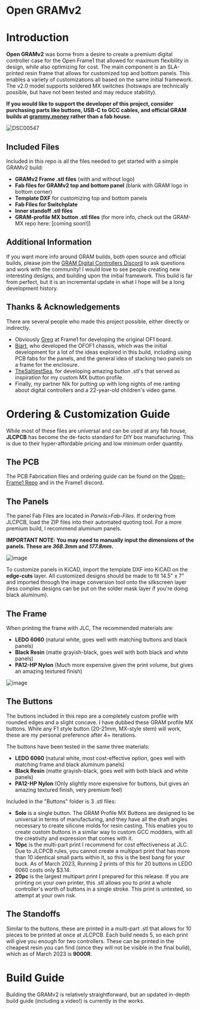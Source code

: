 # Open GRAMv2

# Introduction 
**Open GRAMv2** was borne from a desire to create a premium digital controller case for the Open Frame1 that allowed for maximum flexibility in design, while also optimizing for cost. The main component is an SLA-printed resin frame that allows for customized top and bottom panels. This enables a variety of customizations all based on the same initial framework. The v2.0 model supports soldered MX switches (hotswaps are technically possible, but have not been tested and may reduce stability).

**If you would like to support the developer of this project, consider purchasing parts like buttons, USB-C to GCC cables, and official GRAM builds at [grammy.money](https://www.grammy.money) rather than a fab house.**

![DSC00547](https://github.com/GrammyMoney/Open-GRAMv2/assets/126632196/f23fd78b-600b-430f-9778-1781b8d7736d)


Included Files
-
Included in this repo is all the files needed to get started with a simple GRAMv2 build:
- **GRAMv2 Frame .stl files** (with and without logo)
- **Fab files for GRAMv2 top and bottom panel** (blank with GRAM logo in bottom corner)
- **Template DXF** for customizing top and bottom panels
- **Fab Files for Switchplate**
- **Inner standoff .stl files**
- **GRAM-profile MX button .stl files** (for more info, check out the GRAM-MX repo here: [coming soon!])

Additional Information
-
If you want more info around GRAM builds, both open source and official builds, please join the [GRAM Digital Controllers Discord](https://discord.gg/6TuHw2r2X4) to ask questions and work with the community! I would love to see people creating new interesting designs, and building upon the initial framework. This build is far from perfect, but it is an incremental update in what I hope will be a long development history.

Thanks & Acknowledgements
-
There are several people who made this project possible, either directly or indirectly.
- Obviously [Greg](https://twitter.com/Greg_Turbo) at Frame1 for developing the original OF1 board.
- [Bjart](https://twitter.com/bjartskular2), who developed the OFOF1 chassis, which was the initial development for a lot of the ideas explored in this build, including using PCB fabs for the panels, and the general idea of stacking two panels on a frame for the enclosure.
- [TheSaltiestSea](https://www.thingiverse.com/thing:4921072), for developing amazing button .stl's that served as inspiration for my custom MX button profile.
- Finally, my partner Nik for putting up with long nights of me ranting about digital controllers and a 22-year-old children's video game.

# Ordering & Customization Guide
While most of these files are universal and can be used at any fab house, **JLCPCB** has become the de-facto standard for DIY box manufacturing. This is due to their hyper-affordable pricing and low minimum order quantity.

The PCB
-
The PCB Fabrication files and ordering guide can be found on the [Open-Frame1 Repo](https://github.com/GregTurbo/Open-Frame1) and in the Frame1 discord.

The Panels
-
The panel Fab Files are located in *Panels>Fab-Files*. If ordering from JLCPCB, load the ZIP files into their automated quoting tool. For a more premium build, I recommend aluminum panels.

**IMPORTANT NOTE: You may need to manually input the dimensions of the panels. These are _368.3mm_ and _177.8mm_.**

![image](https://user-images.githubusercontent.com/126632196/223051246-1ae2c207-90c1-4d03-98f3-579bc118795f.png)

To customize panels in KiCAD, import the template DXF into KiCAD on the **edge-cuts** layer. All customized designs should be made to fit 14.5" x 7" and imported through the image conversion tool onto the silkscreen layer (less complex designs can be put on the solder mask layer if you're doing black aluminum).

The Frame
-
When printing the frame with JLC, The recommended materials are:
- **LEDO 6060** (natural white, goes well with matching buttons and black panels)
- **Black Resin** (matte grayish-black, goes well with both black and white panels)
- **PA12-HP Nylon** (Much more expensive given the print volume, but gives an amazing textured finish)

![image](https://user-images.githubusercontent.com/126632196/223052352-a4c2d55a-cfc7-4572-8304-fdd36269bb7d.png)

The Buttons
-
The buttons included in this repo are a completely custom profile with rounded edges and a slight concave. I have dubbed these GRAM profile MX buttons. While any F1 style button (20-21mm, MX-style stem) will work, these are my personal preference after 4+ iterations.

The buttons have been tested in the same three materials:
- **LEDO 6060** (natural white, most cost-effective option, goes well with matching frame and black aluminum panels)
- **Black Resin** (matte grayish-black, goes well with both black and white panels)
- **PA12-HP Nylon** (Only slightly more expensive for buttons, but gives an amazing textured finish, very premium feel)

Included in the "Buttons" folder is 3 .stl files:
- **Solo** is a single button. The GRAM Profile MX Buttons are designed to be universal in terms of manufacturing, and they have all the draft angles necessary to create silicone molds for resin casting. This enables you to create custom buttons in a similar way to custom GCC modders, with all the creativity and expression that comes with it.
- **10pc** is the multi-part print I recommend for cost effectiveness at JLC. Due to JLCPCB rules, you cannot create a multipart print that has more than 10 identical small parts within it, so this is the best bang for your buck. As of March 2023, Running 2 prints of this for 20 buttons in LEDO 6060 costs only $3.14.
- **20pc** is the largest multipart print I prepared for this release. If you are printing on your own printer, this .stl allows you to print a whole controller's worth of buttons in a single stroke. This print is untested, so attempt at your own risk.

The Standoffs
-
Similar to the buttons, these are printed in a multi-part .stl that allows for 10 pieces to be printed at once at JLCPCB. Each build needs 5, so each print will give you enough for two controllers. These can be printed in the cheapest resin you can find (since they will not be visible in the final build), which as of March 2023 is **9000R**.

# Build Guide

Building the GRAMv2 is relatively straightforward, but an updated in-depth build guide (including a video!) is currently in the works.







